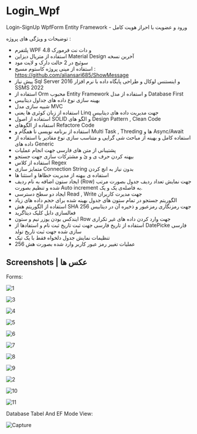 # Login_Wpf
Login-SignUp WpfForm Entity Framework - ورود و عضویت با احراز هویت کامل


توضیحات و ویژگی های پروژه :
- پلتفرم WPF و دات نت فرمورک 4.8
- استفاده از متریال دیزاین Material Design آخرین نسخه
- سوئیچ در 2 حالت دارک و لایت مود
- استفاده از مینی پروژه کاستوم مسیج : https://github.com/aliansari685/ShowMessage
- پیش نیاز Sql Server 2016 و اینستنس لوکال و طراحی پایگاه داده با نرم افزار  SSMS 2022
- استفاده از Orm  محبوب  Entity Framework و استفاده از مدل Database First
- بهینه سازی نوع داده های جداول دیتابیس
- شبیه سازی مدل MVC
- استفاده از زبان کوئری ها یعنی Linq جهت مدیریت داده های دیتابیس
- استفاده از اصول SOLID و الگو های Design Pattern , Clean Code
- استفاده از الگوهای Refactore Code
- استفاده از برنامه نویسی نا همگام و Multi Task , Threding ها و Async/Await
- استفاده کامل و بهینه از مباحث شی گرایی و متناسب سازی نوع مقادیر با استفاده از داده های Generic
- پشتیبانی از متن های فارسی جهت انجام عملیات
- بیهنه کردن حرف ی و ئ و مشترکات سازی جهت جستجو
- استفاده از کلاس Regex
- متمایز سازی Connection String بدون نیاز به انچ کردن
- استفاده ی بیهنه از مدیریت خطاها و استثنا ها
- ایجاد ستون اضافه به نام ردیف (Row) جهت نمایش تعداد ردیف جدول بصورت مرتب شده و تنظیم بصورت Auto increment به فاصله‌ی یک و یک.
- ایجاد دو سطح دسترسی Read , Write جهت مدیرت کاربران
- الگوریتم جستجو در تمام ستون های جدول بهینه شده برای حجم داده های زیاد
- استفاده از الگوریتم هش SHA 256 جهت رمزنگاری رمزعبور و ذخیره آن در دیتابیس
- فعالسازی دابل کلیک دیتاگرید
- ایندکس بودن یوزر نیم و ستون Row جهت وارد کردن داده های غیر تکراری
- استفاده از تاریخ فارسی جهت ثبت تاریخ ثبت نام و استفادها از DatePicke فارسی سازی شده جهت ثبت تاریخ تولد
- تنظیمات نمایش جدول دلخواه فقط با یک تیک
- عملیات تغییر رمز عبور کاربر وارد شده بصورت هش 256

## Screenshots | عکس ها

Forms:

![1](https://github.com/aliansari685/Login_Wpf/assets/37542697/5712e1b0-37c3-4fe5-80fa-53ec18709f59)

![3](https://github.com/aliansari685/Login_Wpf/assets/37542697/ad9be306-4cfb-4a95-b7a4-e608605e4190)

![4](https://github.com/aliansari685/Login_Wpf/assets/37542697/1734144f-bd50-4ab4-b15f-497140cbf6c5)

![5](https://github.com/aliansari685/Login_Wpf/assets/37542697/6774b087-b4e0-431a-8569-3bccb092488c)

![6](https://github.com/aliansari685/Login_Wpf/assets/37542697/4ce9b15e-84c2-4881-9739-d041d02aab8c)

![7](https://github.com/aliansari685/Login_Wpf/assets/37542697/33712494-160c-45cb-abe3-954f01a1e166)

![8](https://github.com/aliansari685/Login_Wpf/assets/37542697/51ed6f5e-2ad3-4c2d-9c21-2a8f14f55807)

![9](https://github.com/aliansari685/Login_Wpf/assets/37542697/bd985c5e-a8fa-4097-9877-6e055fcf4de1)

![2](https://github.com/aliansari685/Login_Wpf/assets/37542697/66e6fc97-4219-4baa-bce8-36ba85c56d1a)

![10](https://github.com/aliansari685/Login_Wpf/assets/37542697/07b6ae06-bf1b-4439-b443-b236f7d600be)

![11](https://github.com/aliansari685/Login_Wpf/assets/37542697/8bf05e5e-031f-40d6-98e3-191e8f18e8cb)

Database Tabel And EF Mode View:

![Capture](https://github.com/aliansari685/Login_Wpf/assets/37542697/35bf462a-99c7-4ffa-8b3f-7b7f9ee1d31c)

